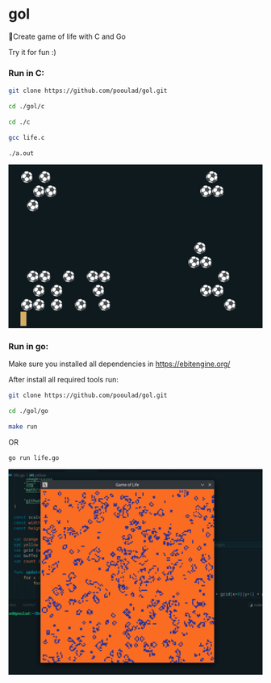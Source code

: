 # gol
🚨Create game of life with C and Go

Try it for fun :)

### Run in C:
```bash
git clone https://github.com/pooulad/gol.git
```
```bash
cd ./gol/c
```
```bash
cd ./c
```
```bash
gcc life.c
```
```bash
./a.out
```

![c_demo](https://github.com/pooulad/gol/blob/main/images/c_game.png)


### Run in go:

Make sure you installed all dependencies in https://ebitengine.org/

After install all required tools run:

```bash
git clone https://github.com/pooulad/gol.git
```
```bash
cd ./gol/go
```
```bash
make run
```
OR
```bash
go run life.go
```

![go_demo](https://github.com/pooulad/gol/blob/main/images/go_game.png)



